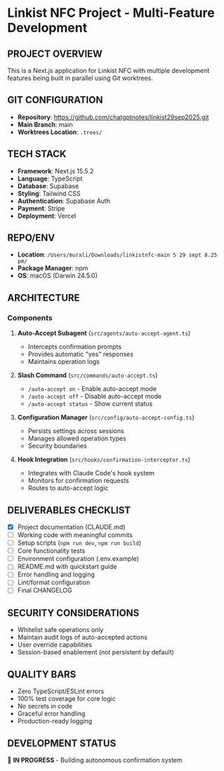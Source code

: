 # Linkist NFC Project - Multi-Feature Development

## PROJECT OVERVIEW
This is a Next.js application for Linkist NFC with multiple development features being built in parallel using Git worktrees.

## GIT CONFIGURATION
- **Repository**: https://github.com/chatgptnotes/linkist29sep2025.git
- **Main Branch**: main
- **Worktrees Location**: `.trees/`

## TECH STACK
- **Framework**: Next.js 15.5.2
- **Language**: TypeScript
- **Database**: Supabase
- **Styling**: Tailwind CSS
- **Authentication**: Supabase Auth
- **Payment**: Stripe
- **Deployment**: Vercel

## REPO/ENV
- **Location**: `/Users/murali/Downloads/linkistnfc-main 5 29 sept 8.25 pm/`
- **Package Manager**: npm
- **OS**: macOS (Darwin 24.5.0)

## ARCHITECTURE

### Components
1. **Auto-Accept Subagent** (`src/agents/auto-accept-agent.ts`)
   - Intercepts confirmation prompts
   - Provides automatic "yes" responses
   - Maintains operation logs

2. **Slash Command** (`src/commands/auto-accept.ts`)
   - `/auto-accept on` - Enable auto-accept mode
   - `/auto-accept off` - Disable auto-accept mode
   - `/auto-accept status` - Show current status

3. **Configuration Manager** (`src/config/auto-accept-config.ts`)
   - Persists settings across sessions
   - Manages allowed operation types
   - Security boundaries

4. **Hook Integration** (`src/hooks/confirmation-interceptor.ts`)
   - Integrates with Claude Code's hook system
   - Monitors for confirmation requests
   - Routes to auto-accept logic

## DELIVERABLES CHECKLIST
- [x] Project documentation (CLAUDE.md)
- [ ] Working code with meaningful commits
- [ ] Setup scripts (`npm run dev`, `npm run build`)
- [ ] Core functionality tests
- [ ] Environment configuration (.env.example)
- [ ] README.md with quickstart guide
- [ ] Error handling and logging
- [ ] Lint/format configuration
- [ ] Final CHANGELOG

## SECURITY CONSIDERATIONS
- Whitelist safe operations only
- Maintain audit logs of auto-accepted actions
- User override capabilities
- Session-based enablement (not persistent by default)

## QUALITY BARS
- Zero TypeScript/ESLint errors
- 100% test coverage for core logic
- No secrets in code
- Graceful error handling
- Production-ready logging

## DEVELOPMENT STATUS
🚧 **IN PROGRESS** - Building autonomous confirmation system